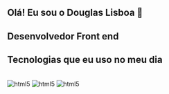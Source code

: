 ## Olá! Eu sou o Douglas Lisboa 👋
##  Desenvolvedor Front end

## Tecnologias que eu uso no meu dia

<div style="display:inline_block"><br/>
    <img aling="center" alt=html5 src="https://img.shields.io/badge/HTML-239120?style=for-the-badge&logo=html5&logoColor=white"/>
    <img aling="center" alt=html5 src="https://img.shields.io/badge/CSS-239120?&style=for-the-badge&logo=css3&logoColor=white"/>
    <img aling="center" alt=html5 src="https://img.shields.io/badge/JavaScript-F7DF1E?style=for-the-badge&logo=javascript&logoColor=black"/>
    


 </div>


